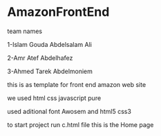 # AmazonFrontEnd

team names

1-Islam Gouda Abdelsalam Ali

2-Amr Atef Abdelhafez

3-Ahmed Tarek Abdelmoniem


this is as template for front end amazon  web site 

we used html css javascript pure

used aditional font Awosem and html5 css3

to start project run c.html file this is the Home page
